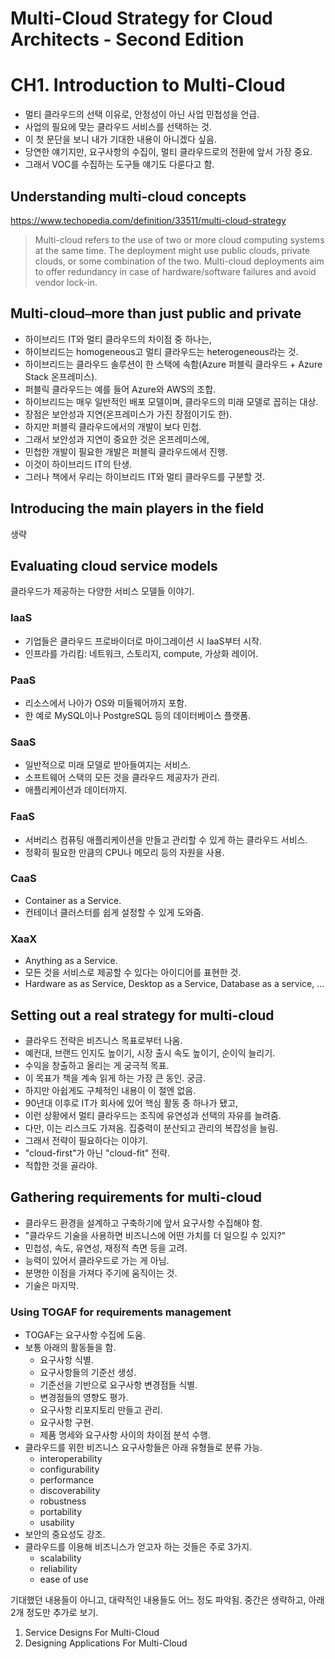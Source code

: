 # Multi-Cloud Strategy for Cloud Architects - Second Edition

# CH1. Introduction to Multi-Cloud

- 멀티 클라우드의 선택 이유로, 안정성이 아닌 사업 민첩성을 언급.
- 사업의 필요에 맞는 클라우드 서비스를 선택하는 것.
- 이 첫 문단을 보니 내가 기대한 내용이 아니겠다 싶음.
- 당연한 얘기지만, 요구사항의 수집이, 멀티 클라우드로의 전환에 앞서 가장 중요.
- 그래서 VOC를 수집하는 도구들 얘기도 다룬다고 함.

## Understanding multi-cloud concepts

https://www.techopedia.com/definition/33511/multi-cloud-strategy

> Multi-cloud refers to the use of two or more cloud computing systems at the same time. The deployment might use public clouds, private clouds, or some combination of the two. Multi-cloud deployments aim to offer redundancy in case of hardware/software failures and avoid vendor lock-in.

## Multi-cloud⎯more than just public and private

- 하이브리드 IT와 멀티 클라우드의 차이점 중 하나는,
- 하이브리드는 homogeneous고 멀티 클라우드는 heterogeneous라는 것.
- 하이브리드는 클라우드 솔루션이 한 스택에 속함(Azure 퍼블릭 클라우드 + Azure Stack 온프레미스).
- 퍼블릭 클라우드는 예를 들어 Azure와 AWS의 조합.
- 하이브리드는 매우 일반적인 배포 모델이며, 클라우드의 미래 모델로 꼽히는 대상.
- 장점은 보안성과 지연(온프레미스가 가진 장점이기도 한).
- 하지만 퍼블릭 클라우드에서의 개발이 보다 민첩.
- 그래서 보안성과 지연이 중요한 것은 온프레미스에,
- 민첩한 개발이 필요한 개발은 퍼블릭 클라우드에서 진행.
- 이것이 하이브리드 IT의 탄생.
- 그러나 책에서 우리는 하이브리드 IT와 멀티 클라우드를 구분할 것.

## Introducing the main players in the field

생략

## Evaluating cloud service models

클라우드가 제공하는 다양한 서비스 모델들 이야기.

### IaaS

- 기업들은 클라우드 프로바이더로 마이그레이션 시 IaaS부터 시작.
- 인프라를 가리킴: 네트워크, 스토리지, compute, 가상화 레이어.

### PaaS

- 리소스에서 나아가 OS와 미들웨어까지 포함.
- 한 예로 MySQL이나 PostgreSQL 등의 데이터베이스 플랫폼.

### SaaS

- 일반적으로 미래 모델로 받아들여지는 서비스.
- 소프트웨어 스택의 모든 것을 클라우드 제공자가 관리.
- 애플리케이션과 데이터까지.

### FaaS

- 서버리스 컴퓨팅 애플리케이션을 만들고 관리할 수 있게 하는 클라우드 서비스.
- 정확히 필요한 만큼의 CPU나 메모리 등의 자원을 사용.

### CaaS

- Container as a Service.
- 컨테이너 클러스터를 쉽게 설정할 수 있게 도와줌.

### XaaX

- Anything as a Service.
- 모든 것을 서비스로 제공할 수 있다는 아이디어를 표현한 것.
- Hardware as as Service, Desktop as a Service, Database as a service, ...

## Setting out a real strategy for multi-cloud

- 클라우드 전략은 비즈니스 목표로부터 나옴.
- 예컨대, 브랜드 인지도 높이기, 시장 출시 속도 높이기, 순이익 늘리기.
- 수익을 창출하고 올리는 게 궁극적 목표.
- 이 목표가 책을 계속 읽게 하는 가장 큰 동인. 궁금.
- 하지만 아쉽게도 구체적인 내용이 이 절엔 없음.
- 90년대 이후로 IT가 회사에 있어 핵심 활동 중 하나가 됐고,
- 이런 상황에서 멀티 클라우드는 조직에 유연성과 선택의 자유를 늘려줌.
- 다만, 이는 리스크도 가져옴. 집중력이 분산되고 관리의 복잡성을 늘림.
- 그래서 전략이 필요하다는 이야기.
- "cloud-first"가 아닌 "cloud-fit" 전략.
- 적합한 것을 골라야.

## Gathering requirements for multi-cloud

- 클라우드 환경을 설계하고 구축하기에 앞서 요구사항 수집해야 함.
- "클라우드 기술을 사용하면 비즈니스에 어떤 가치를 더 일으킬 수 있지?"
- 민첩성, 속도, 유연성, 재정적 측면 등을 고려.
- 능력이 있어서 클라우드로 가는 게 아님.
- 분명한 이점을 가져다 주기에 움직이는 것.
- 기술은 마지막.

### Using TOGAF for requirements management

- TOGAF는 요구사항 수집에 도움.
- 보통 아래의 활동들을 함.
  - 요구사항 식별.
  - 요구사항들의 기준선 생성.
  - 기준선을 기반으로 요구사항 변경점들 식별.
  - 변경점들의 영향도 평가.
  - 요구사항 리포지토리 만들고 관리.
  - 요구사항 구현.
  - 제품 명세와 요구사항 사이의 차이점 분석 수행.
- 클라우드를 위한 비즈니스 요구사항들은 아래 유형들로 분류 가능.
  - interoperability
  - configurability
  - performance
  - discoverability
  - robustness
  - portability
  - usability
- 보안의 중요성도 강조.
- 클라우드를 이용해 비즈니스가 얻고자 하는 것들은 주로 3가지.
  - scalability
  - reliability
  - ease of use

기대했던 내용들이 아니고, 대략적인 내용들도 어느 정도 파악됨. 중간은 생략하고, 아래 2개 정도만 추가로 보기.

1. Service Designs For Multi-Cloud
2. Designing Applications For Multi-Cloud
